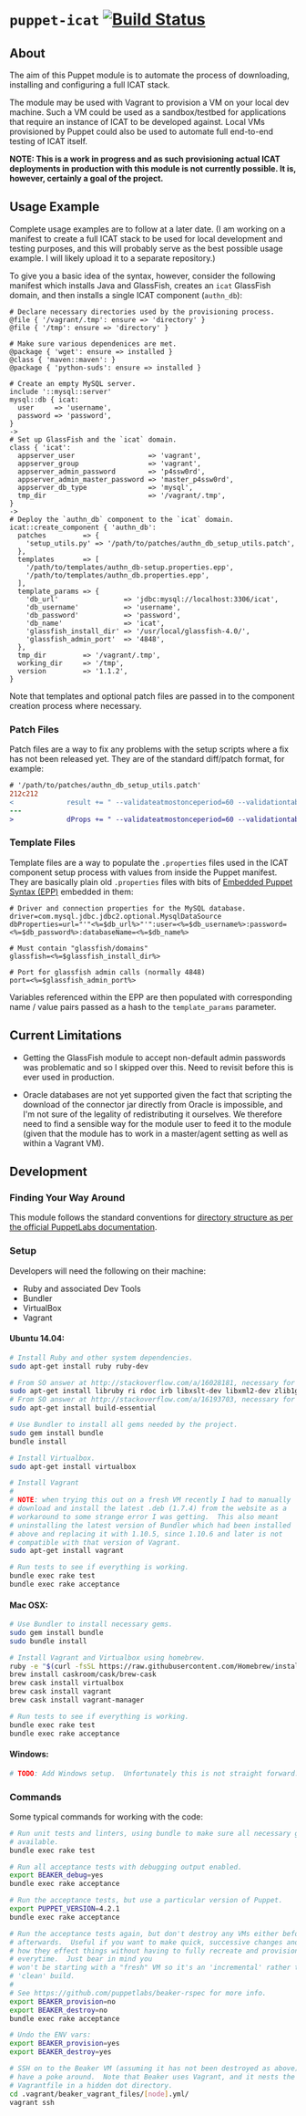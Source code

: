 # `puppet-icat` [![Build Status](https://travis-ci.org/profile/icatproject-contrib/puppet-icat.svg?branch=master)](https://travis-ci.org/profile/icatproject-contrib/puppet-icat)

## About

The aim of this Puppet module is to automate the process of downloading, installing and configuring a full ICAT stack.

The module may be used with Vagrant to provision a VM on your local dev
machine.  Such a VM could be used as a sandbox/testbed for applications
that require an instance of ICAT to be developed against.  Local VMs
provisioned by Puppet could also be used to automate full end-to-end
testing of ICAT itself.

**NOTE: This is a work in progress and as such provisioning actual ICAT deployments in production with this module is not currently possible.  It is, however, certainly a goal of the project.**

## Usage Example

Complete usage examples are to follow at a later date.  (I am working on a manifest to create a full ICAT stack to be used for local development and testing purposes, and this will probably serve as the best possible usage example.  I will likely upload it to a separate repository.)

To give you a basic idea of the syntax, however, consider the following manifest which installs Java and GlassFish, creates an `icat` GlassFish domain, and then installs a single ICAT component (`authn_db`):

```puppet
# Declare necessary directories used by the provisioning process.
@file { '/vagrant/.tmp': ensure => 'directory' }
@file { '/tmp': ensure => 'directory' }

# Make sure various dependenices are met.
@package { 'wget': ensure => installed }
@class { 'maven::maven': }
@package { 'python-suds': ensure => installed }

# Create an empty MySQL server.
include '::mysql::server'
mysql::db { icat:
  user     => 'username',
  password => 'password',
}
->
# Set up GlassFish and the `icat` domain.
class { 'icat':
  appserver_user                  => 'vagrant',
  appserver_group                 => 'vagrant',
  appserver_admin_password        => 'p4ssw0rd',
  appserver_admin_master_password => 'master_p4ssw0rd',
  appserver_db_type               => 'mysql',
  tmp_dir                         => '/vagrant/.tmp',
}
->
# Deploy the `authn_db` component to the `icat` domain.
icat::create_component { 'authn_db':
  patches         => {
    'setup_utils.py' => '/path/to/patches/authn_db_setup_utils.patch',
  },
  templates       => [
    '/path/to/templates/authn_db-setup.properties.epp',
    '/path/to/templates/authn_db.properties.epp',
  ],
  template_params => {
    'db_url'                => 'jdbc:mysql://localhost:3306/icat',
    'db_username'           => 'username',
    'db_password'           => 'password',
    'db_name'               => 'icat',
    'glassfish_install_dir' => '/usr/local/glassfish-4.0/',
    'glassfish_admin_port'  => '4848',
  },
  tmp_dir         => '/vagrant/.tmp',
  working_dir     => '/tmp',
  version         => '1.1.2',
}
```

Note that templates and optional patch files are passed in to the component creation process where necessary.

### Patch Files

Patch files are a way to fix any problems with the setup scripts where a fix has not been released yet.  They are of the standard diff/patch format, for example:

```patch
# '/path/to/patches/authn_db_setup_utils.patch'
212c212
<             result += " --validateatmostonceperiod=60 --validationtable=dual --creationretryattempts=10 --isconnectvalidatereq=true"
---
>             dProps += " --validateatmostonceperiod=60 --validationtable=dual --creationretryattempts=10 --isconnectvalidatereq=true"
```

### Template Files

Template files are a way to populate the `.properties` files used in the ICAT component setup process with values from inside the Puppet manifest.  They are basically plain old `.properties` files with bits of [Embedded Puppet Syntax (EPP)](https://docs.puppetlabs.com/puppet/latest/reference/lang_template_epp.html) embedded in them:

```
# Driver and connection properties for the MySQL database.
driver=com.mysql.jdbc.jdbc2.optional.MysqlDataSource
dbProperties=url="'"<%=$db_url%>"'":user=<%=$db_username%>:password=<%=$db_password%>:databaseName=<%=$db_name%>

# Must contain "glassfish/domains"
glassfish=<%=$glassfish_install_dir%>

# Port for glassfish admin calls (normally 4848)
port=<%=$glassfish_admin_port%>
```

Variables referenced within the EPP are then populated with corresponding name / value pairs passed as a hash to the `template_params` parameter.

## Current Limitations

* Getting the GlassFish module to accept non-default admin passwords was   problematic and so I skipped over this.  Need to revisit before this is ever used in production.

* Oracle databases are not yet supported given the fact that scripting the download of the connector jar directly from Oracle is impossible, and I'm not sure of the legality of redistributing it ourselves.  We therefore need to find a sensible way for the module user to feed it to the module (given that the module has to work in a master/agent setting as well as within a Vagrant VM).

## Development

### Finding Your Way Around

This module follows the standard conventions for [directory structure as per the official PuppetLabs documentation](https://docs.puppetlabs.com/puppet/latest/reference/modules_fundamentals.html#module-layout).

### Setup

Developers will need the following on their machine:

* Ruby and associated Dev Tools
* Bundler
* VirtualBox
* Vagrant

#### Ubuntu 14.04:

```bash
# Install Ruby and other system dependencies.
sudo apt-get install ruby ruby-dev

# From SO answer at http://stackoverflow.com/a/16028181, necessary for nokogiri:
sudo apt-get install libruby ri rdoc irb libxslt-dev libxml2-dev zlib1g-dev
# From SO answer at http://stackoverflow.com/a/16193703, necessary for unf_ext:
sudo apt-get install build-essential

# Use Bundler to install all gems needed by the project.
sudo gem install bundle
bundle install

# Install Virtualbox.
sudo apt-get install virtualbox

# Install Vagrant
#
# NOTE: when trying this out on a fresh VM recently I had to manually
# download and install the latest .deb (1.7.4) from the website as a
# workaround to some strange error I was getting.  This also meant
# uninstalling the latest version of Bundler which had been installed
# above and replacing it with 1.10.5, since 1.10.6 and later is not
# compatible with that version of Vagrant.
sudo apt-get install vagrant

# Run tests to see if everything is working.
bundle exec rake test
bundle exec rake acceptance
```

#### Mac OSX:

```bash
# Use Bundler to install necessary gems.
sudo gem install bundle
sudo bundle install

# Install Vagrant and Virtualbox using homebrew.
ruby -e "$(curl -fsSL https://raw.githubusercontent.com/Homebrew/install/master/install)"
brew install caskroom/cask/brew-cask
brew cask install virtualbox
brew cask install vagrant
brew cask install vagrant-manager

# Run tests to see if everything is working.
bundle exec rake test
bundle exec rake acceptance
```

#### Windows:

```bash
# TODO: Add Windows setup.  Unfortunately this is not straight forward. :(
```

### Commands

Some typical commands for working with the code:

```bash
# Run unit tests and linters, using bundle to make sure all necessary gems are
# available.
bundle exec rake test

# Run all acceptance tests with debugging output enabled.
export BEAKER_debug=yes
bundle exec rake acceptance

# Run the acceptance tests, but use a particular version of Puppet.
export PUPPET_VERSION=4.2.1
bundle exec rake acceptance

# Run the acceptance tests again, but don't destroy any VMs either before or
# afterwards.  Useful if you want to make quick, successive changes and see
# how they effect things without having to fully recreate and provision a VM
# everytime.  Just bear in mind you
# won't be starting with a "fresh" VM so it's an 'incremental' rather than
# 'clean' build.
#
# See https://github.com/puppetlabs/beaker-rspec for more info.
export BEAKER_provision=no
export BEAKER_destroy=no
bundle exec rake acceptance

# Undo the ENV vars:
export BEAKER_provision=yes
export BEAKER_destroy=yes

# SSH on to the Beaker VM (assuming it has not been destroyed as above) to
# have a poke around.  Note that Beaker uses Vagrant, and it nests the
# Vagrantfile in a hidden dot directory.
cd .vagrant/beaker_vagrant_files/[node].yml/
vagrant ssh
```

